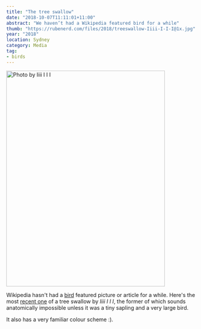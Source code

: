 ```yaml
---
title: "The tree swallow"
date: "2018-10-07T11:11:01+11:00"
abstract: "We haven’t had a Wikipedia featured bird for a while"
thumb: "https://rubenerd.com/files/2018/treeswallow-Iiii-I-I-I@1x.jpg"
year: "2018"
location: Sydney
category: Media
tag:
- birds
---
```

<p><img src="https://rubenerd.com/files/2018/treeswallow-Iiii-I-I-I@1x.jpg" srcset="https://rubenerd.com/files/2018/treeswallow-Iiii-I-I-I@1x.jpg 1x, https://rubenerd.com/files/2018/treeswallow-Iiii-I-I-I@2x.jpg 2x" alt="Photo by Iiii I I I" style="width:420px; height:573px;" /></p>

Wikipedia hasn't had a [bird] featured picture or article for a while. Here's the most [recent one] of a tree swallow by *Iiii I I I*, the former of which sounds anatomically impossible unless it was a tiny sapling and a very large bird.

It also has a very familiar colour scheme :).

[recent one]: https://commons.wikimedia.org/wiki/File:Tree_swallow_at_Stroud_Preserve.jpg
[bird]: https://rubenerd.com/tag/bird/

